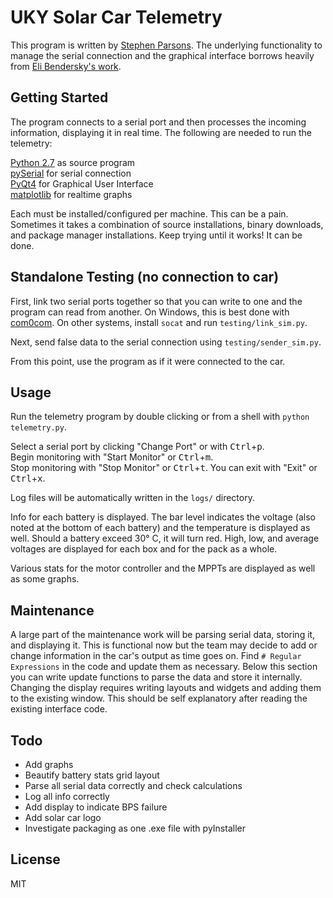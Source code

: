UKY Solar Car Telemetry
=======================

This program is written by [Stephen Parsons](mailto:stephen.parsons@uky.edu).
The underlying functionality to manage the serial connection and the graphical interface borrows heavily from [Eli Bendersky's work](http://eli.thegreenplace.net/2009/08/07/a-live-data-monitor-with-python-pyqt-and-pyserial/).

Getting Started
---------------

The program connects to a serial port and then processes the incoming information, displaying it in real time. The following are needed to run the telemetry:

[Python 2.7](https://www.python.org/download/) as source program  
[pySerial](http://sourceforge.net/projects/pyserial/files/pyserial/) for serial connection  
[PyQt4](http://www.riverbankcomputing.co.uk/software/pyqt/download) for Graphical User Interface  
[matplotlib](http://matplotlib.org/downloads.html) for realtime graphs

Each must be installed/configured per machine. This can be a pain. Sometimes it takes a combination of source installations, binary downloads, and package manager installations. Keep trying until it works! It can be done.

Standalone Testing (no connection to car)
-----------------------------------------

First, link two serial ports together so that you can write to one and the program can read from another. On Windows, this is best done with [com0com](http://com0com.sourceforge.net/). On other systems, install ```socat``` and run ```testing/link_sim.py```.

Next, send false data to the serial connection using ```testing/sender_sim.py```.

From this point, use the program as if it were connected to the car.

Usage
-----

Run the telemetry program by double clicking or from a shell with ```python telemetry.py```.

Select a serial port by clicking "Change Port" or with <kbd>Ctrl</kbd>+<kbd>p</kbd>.  
Begin monitoring with "Start Monitor" or <kbd>Ctrl</kbd>+<kbd>m</kbd>.  
Stop monitoring with "Stop Monitor" or <kbd>Ctrl</kbd>+<kbd>t</kbd>.
You can exit with "Exit" or <kbd>Ctrl</kbd>+<kbd>x</kbd>.

Log files will be automatically written in the ```logs/``` directory.  

Info for each battery is displayed. The bar level indicates the voltage (also noted at the bottom of each battery) and the temperature is displayed as well. Should a battery exceed 30&deg; C, it will turn red. High, low, and average voltages are displayed for each box and for the pack as a whole.

Various stats for the motor controller and the MPPTs are displayed as well as some graphs.

Maintenance
-----------

A large part of the maintenance work will be parsing serial data, storing it, and displaying it. This is functional now but the team may decide to add or change information in the car's output as time goes on. Find ```# Regular Expressions``` in the code and update them as necessary. Below this section you can write update functions to parse the data and store it internally. Changing the display requires writing layouts and widgets and adding them to the existing window. This should be self explanatory after reading the existing interface code.

Todo
----

* Add graphs
* Beautify battery stats grid layout
* Parse all serial data correctly and check calculations
* Log all info correctly
* Add display to indicate BPS failure
* Add solar car logo
* Investigate packaging as one .exe file with pyInstaller

License
-----------------------
MIT
